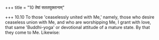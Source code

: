 +++
title = "10 तेषां सततयुक्तानाम्"

+++
10.10 To those 'ceaselessly united with Me,' namely, those who desire
ceaseless union with Me, and who are worshipping Me, I grant with love,
that same 'Buddhi-yoga' or devotional attitude of a mature state. By
that they come to Me. Likewise:
